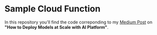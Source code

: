 # Sample Cloud Function
In this repository you'll find the code correponding to my [Medium Post](https://towardsdatascience.com/how-to-deploy-models-at-scale-with-ai-platform-fd1badf449ea) on **"How to Deploy Models at Scale with AI Platform"**.
